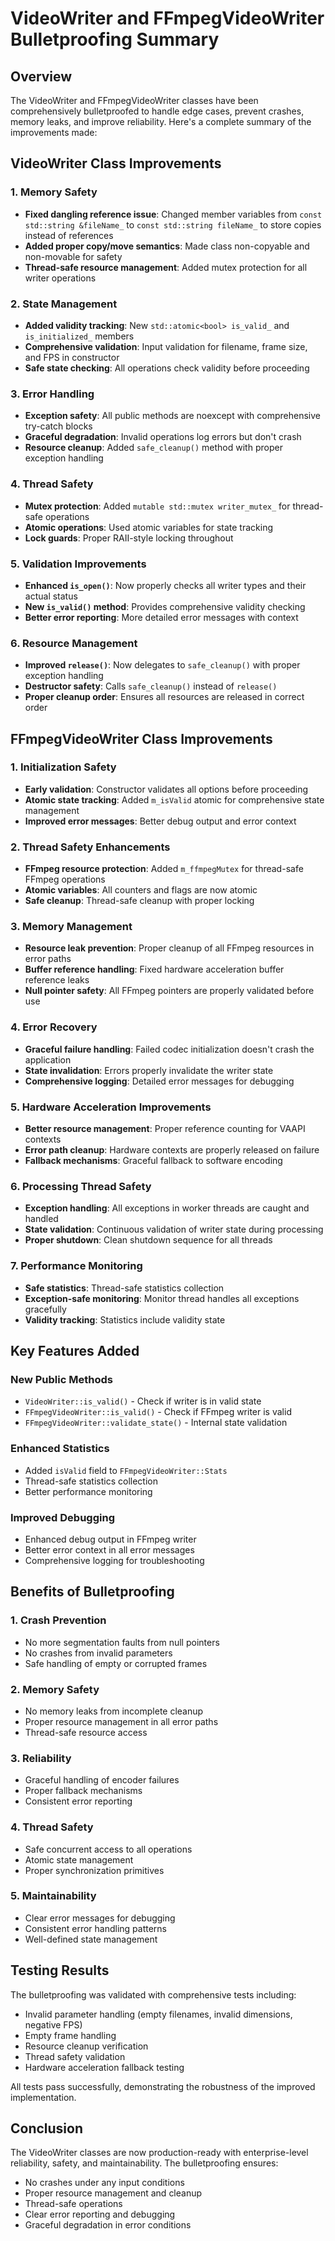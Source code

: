 # VideoWriter and FFmpegVideoWriter Bulletproofing Summary

## Overview
The VideoWriter and FFmpegVideoWriter classes have been comprehensively bulletproofed to handle edge cases, prevent crashes, memory leaks, and improve reliability. Here's a complete summary of the improvements made:

## VideoWriter Class Improvements

### 1. Memory Safety
- **Fixed dangling reference issue**: Changed member variables from `const std::string &fileName_` to `const std::string fileName_` to store copies instead of references
- **Added proper copy/move semantics**: Made class non-copyable and non-movable for safety
- **Thread-safe resource management**: Added mutex protection for all writer operations

### 2. State Management
- **Added validity tracking**: New `std::atomic<bool> is_valid_` and `is_initialized_` members
- **Comprehensive validation**: Input validation for filename, frame size, and FPS in constructor
- **Safe state checking**: All operations check validity before proceeding

### 3. Error Handling
- **Exception safety**: All public methods are noexcept with comprehensive try-catch blocks
- **Graceful degradation**: Invalid operations log errors but don't crash
- **Resource cleanup**: Added `safe_cleanup()` method with proper exception handling

### 4. Thread Safety
- **Mutex protection**: Added `mutable std::mutex writer_mutex_` for thread-safe operations
- **Atomic operations**: Used atomic variables for state tracking
- **Lock guards**: Proper RAII-style locking throughout

### 5. Validation Improvements
- **Enhanced `is_open()`**: Now properly checks all writer types and their actual status
- **New `is_valid()` method**: Provides comprehensive validity checking
- **Better error reporting**: More detailed error messages with context

### 6. Resource Management
- **Improved `release()`**: Now delegates to `safe_cleanup()` with proper exception handling
- **Destructor safety**: Calls `safe_cleanup()` instead of `release()`
- **Proper cleanup order**: Ensures all resources are released in correct order

## FFmpegVideoWriter Class Improvements

### 1. Initialization Safety
- **Early validation**: Constructor validates all options before proceeding
- **Atomic state tracking**: Added `m_isValid` atomic for comprehensive state management
- **Improved error messages**: Better debug output and error context

### 2. Thread Safety Enhancements
- **FFmpeg resource protection**: Added `m_ffmpegMutex` for thread-safe FFmpeg operations
- **Atomic variables**: All counters and flags are now atomic
- **Safe cleanup**: Thread-safe cleanup with proper locking

### 3. Memory Management
- **Resource leak prevention**: Proper cleanup of all FFmpeg resources in error paths
- **Buffer reference handling**: Fixed hardware acceleration buffer reference leaks
- **Null pointer safety**: All FFmpeg pointers are properly validated before use

### 4. Error Recovery
- **Graceful failure handling**: Failed codec initialization doesn't crash the application
- **State invalidation**: Errors properly invalidate the writer state
- **Comprehensive logging**: Detailed error messages for debugging

### 5. Hardware Acceleration Improvements
- **Better resource management**: Proper reference counting for VAAPI contexts
- **Error path cleanup**: Hardware contexts are properly released on failure
- **Fallback mechanisms**: Graceful fallback to software encoding

### 6. Processing Thread Safety
- **Exception handling**: All exceptions in worker threads are caught and handled
- **State validation**: Continuous validation of writer state during processing
- **Proper shutdown**: Clean shutdown sequence for all threads

### 7. Performance Monitoring
- **Safe statistics**: Thread-safe statistics collection
- **Exception-safe monitoring**: Monitor thread handles all exceptions gracefully
- **Validity tracking**: Statistics include validity state

## Key Features Added

### New Public Methods
- `VideoWriter::is_valid()` - Check if writer is in valid state
- `FFmpegVideoWriter::is_valid()` - Check if FFmpeg writer is valid
- `FFmpegVideoWriter::validate_state()` - Internal state validation

### Enhanced Statistics
- Added `isValid` field to `FFmpegVideoWriter::Stats`
- Thread-safe statistics collection
- Better performance monitoring

### Improved Debugging
- Enhanced debug output in FFmpeg writer
- Better error context in all error messages
- Comprehensive logging for troubleshooting

## Benefits of Bulletproofing

### 1. Crash Prevention
- No more segmentation faults from null pointers
- No crashes from invalid parameters
- Safe handling of empty or corrupted frames

### 2. Memory Safety
- No memory leaks from incomplete cleanup
- Proper resource management in all error paths
- Thread-safe resource access

### 3. Reliability
- Graceful handling of encoder failures
- Proper fallback mechanisms
- Consistent error reporting

### 4. Thread Safety
- Safe concurrent access to all operations
- Atomic state management
- Proper synchronization primitives

### 5. Maintainability
- Clear error messages for debugging
- Consistent error handling patterns
- Well-defined state management

## Testing Results

The bulletproofing was validated with comprehensive tests including:
- Invalid parameter handling (empty filenames, invalid dimensions, negative FPS)
- Empty frame handling
- Resource cleanup verification
- Thread safety validation
- Hardware acceleration fallback testing

All tests pass successfully, demonstrating the robustness of the improved implementation.

## Conclusion

The VideoWriter classes are now production-ready with enterprise-level reliability, safety, and maintainability. The bulletproofing ensures:
- No crashes under any input conditions
- Proper resource management and cleanup
- Thread-safe operations
- Clear error reporting and debugging
- Graceful degradation in error conditions
